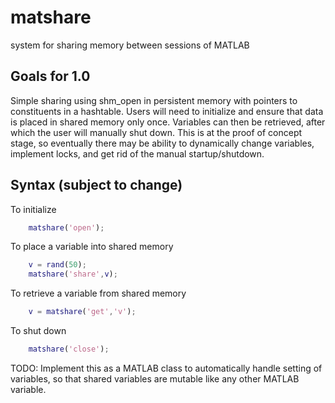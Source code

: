 # matshare
system for sharing memory between sessions of MATLAB

## Goals for 1.0
Simple sharing using shm_open in persistent memory with pointers to constituents in a hashtable. Users will need to initialize and ensure that data is placed in shared memory only once. Variables can then be retrieved, after which the user will manually shut down. This is at the proof of concept stage, so eventually there may be ability to dynamically change variables, implement locks, and get rid of the manual startup/shutdown.

## Syntax (subject to change)
To initialize
```Matlab
	matshare('open');
```
To place a variable into shared memory
```Matlab
	v = rand(50);
	matshare('share',v);
```
To retrieve a variable from shared memory
```Matlab
	v = matshare('get','v');
```
To shut down
```Matlab
	matshare('close');
```

TODO: Implement this as a MATLAB class to automatically handle setting of variables, so that shared variables are
mutable like any other MATLAB variable.